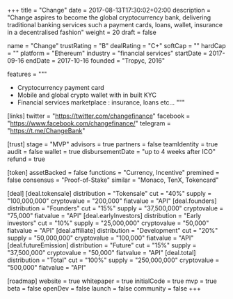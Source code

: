 +++
title = "Change"
date = 2017-08-13T17:30:02+02:00
description = "Change aspires to become the global cryptocurrency bank, delivering traditional banking services such a payment cards, loans, wallet, insurance in a decentralised fashion"
weight = 20
draft = false

name = "Change"
trustRating = "B"
dealRating = "C+"
softCap = ""
hardCap = ""
platform = "Ethereum"
industry = "financial services"
startDate = 2017-09-16
endDate = 2017-10-16
founded = "Tropyc, 2016"

features = """
- Cryptocurrency payment card
- Mobile and global crypto wallet with in built KYC
- Financial services marketplace : insurance, loans etc…
"""

[links]
  twitter = "https://twitter.com/changefinance"
  facebook = "https://www.facebook.com/changefinance/"
  telegram = "https://t.me/ChangeBank"

[trust]
  stage = "MVP"
  advisors = true
  partners = false
  teamIdentity = true
  audit = false
  wallet = true
  disbursementDate = "up to 4 weeks after ICO"
  refund = true

[token]
  assetBacked = false
  functions = "Currency, Incentive"
  premined = false
  consensus = "Proof-of-Stake"
  similar = "Monaco, TenX, Tokencard"

[deal]
  [deal.tokensale]
    distribution = "Tokensale"
    cut = "40%"
    supply = "100,000,000"
    cryptovalue = "200,000"
    fiatvalue = "API"
  [deal.founders]
    distribution = "Founders"
    cut = "15%"
    supply = "37,500,000"
    cryptovalue = "75,000"
    fiatvalue = "API"
  [deal.earlyInvestors]
    distribution = "Early investors"
    cut = "10%"
    supply = "25,000,000"
    cryptovalue = "50,000"
    fiatvalue = "API"
  [deal.affiliate]
    distribution = "Development"
    cut = "20%"
    supply = "50,000,000"
    cryptovalue = "100,000"
    fiatvalue = "API"
  [deal.futureEmission]
    distribution = "Future"
    cut = "15%"
    supply = "37,500,000"
    cryptovalue = "50,000"
    fiatvalue = "API"
  [deal.total]
    distribution = "Total"
    cut = "100%"
    supply = "250,000,000"
    cryptovalue = "500,000"
    fiatvalue = "API"

[roadmap]
  website = true
  whitepaper = true
  initialCode = true
  mvp = true
  beta = false
  openDev = false
  launch = false
  community = false
+++
